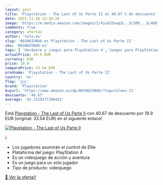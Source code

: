```yaml
---
layout: post
title: 'Playstation - The Last of Us Parte II al 40.67 % de descuento'
date: 2021-11-28 12:34:24
image: 'https://m.media-amazon.com/images/I/41ukZdswq3L._SL500_._SL400_.jpg'
comments: true
category: ofertas
author: 'tole.es'
slug: 'B01N6IVNU6-es Playstation - The Last of Us Parte II'
sku: 'B01N6IVNU6-es'
tags: [ 'Hardware y juegos para PlayStation 4','Juegos para PlayStation 4','Videojuegos','playstation', ]
actualPrice: 19.9 EUR
currency: EUR
price: 19.9
comparePrice: 33.54 EUR
prodname: 'Playstation - The Last of Us Parte II'
country: 'es'
flag: '🇪🇸'
brand: 'Playstation'
buyurl: 'https://www.amazon.es/dp/B01N6IVNU6/?tag=tolees-21'
descuento: '40.67'
average: '42.2519277108433'
---
```


Está [Playstation - The Last of Us Parte II](https://www.amazon.es/dp/B01N6IVNU6/?tag=tolees-21) con 40.67 de descuento por 19.9 EUR (original: 33.54 EUR) en el siguiente enlace!

[![Playstation - The Last of Us Parte II](https://m.media-amazon.com/images/I/41ukZdswq3L._SL500_._SL400_.jpg)](https://www.amazon.es/dp/B01N6IVNU6/?tag=tolees-21)

ℹ️:

- Los jugadores asumirán el control de Ellie
- Plataforma del juego: PlayStation 4
- Es un videojuego de acción y aventura
- Es un juego para un solo jugador
- Tipo de producto: videojuego

[🛒 Ver la oferta!!](https://www.amazon.es/dp/B01N6IVNU6/?tag=tolees-21)
